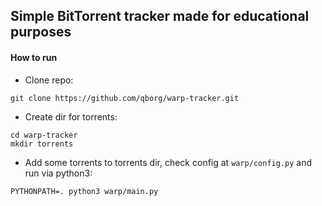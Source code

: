 ## Simple BitTorrent tracker made for educational purposes

#### How to run
* Clone repo:
```
git clone https://github.com/qborg/warp-tracker.git
```

* Create dir for torrents:
```
cd warp-tracker
mkdir torrents
```

* Add some torrents to torrents dir, check config at `warp/config.py` and run via python3:
```
PYTHONPATH=. python3 warp/main.py
```
